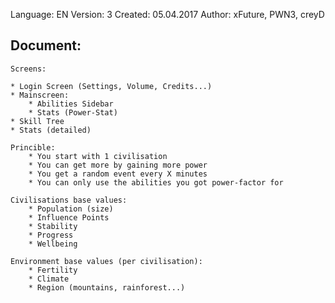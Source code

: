 Language:	EN
Version:	3
Created: 	05.04.2017
Author:		xFuture, PWN3, creyD

## Document:

	Screens:

	* Login Screen (Settings, Volume, Credits...)
	* Mainscreen:
		* Abilities Sidebar
		* Stats (Power-Stat)
	* Skill Tree
	* Stats (detailed)

	Princible:	
		* You start with 1 civilisation
		* You can get more by gaining more power
		* You get a random event every X minutes
		* You can only use the abilities you got power-factor for

	Civilisations base values:
		* Population (size)
		* Influence Points
		* Stability
		* Progress
		* Wellbeing

	Environment base values (per civilisation):
		* Fertility
		* Climate
		* Region (mountains, rainforest...)